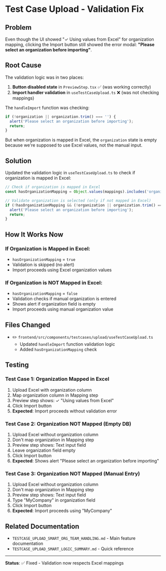 # Test Case Upload - Validation Fix

## Problem

Even though the UI showed "✓ Using values from Excel" for organization mapping, clicking the Import button still showed the error modal: **"Please select an organization before importing"**.

## Root Cause

The validation logic was in two places:
1. **Button disabled state** in `PreviewStep.tsx` ✅ (was working correctly)
2. **Import handler validation** in `useTestCaseUpload.ts` ❌ (was not checking mappings)

The `handleImport` function was checking:
```typescript
if (!organization || organization.trim() === '') {
  alert('Please select an organization before importing');
  return;
}
```

But when organization is mapped in Excel, the `organization` state is empty because we're supposed to use Excel values, not the manual input.

## Solution

Updated the validation logic in `useTestCaseUpload.ts` to check if organization is mapped in Excel:

```typescript
// Check if organization is mapped in Excel
const hasOrganizationMapping = Object.values(mappings).includes('organization');

// Validate organization is selected (only if not mapped in Excel)
if (!hasOrganizationMapping && (!organization || organization.trim() === '')) {
  alert('Please select an organization before importing');
  return;
}
```

## How It Works Now

### If Organization is Mapped in Excel:
- `hasOrganizationMapping` = `true`
- Validation is skipped (no alert)
- Import proceeds using Excel organization values

### If Organization is NOT Mapped in Excel:
- `hasOrganizationMapping` = `false`
- Validation checks if manual organization is entered
- Shows alert if organization field is empty
- Import proceeds using manual organization value

## Files Changed

- ✏️ `frontend/src/components/testcases/upload/useTestCaseUpload.ts`
  - Updated `handleImport` function validation logic
  - Added `hasOrganizationMapping` check

## Testing

### Test Case 1: Organization Mapped in Excel
1. Upload Excel with organization column
2. Map organization column in Mapping step
3. Preview step shows: ✓ "Using values from Excel"
4. Click Import button
5. **Expected**: Import proceeds without validation error

### Test Case 2: Organization NOT Mapped (Empty DB)
1. Upload Excel without organization column
2. Don't map organization in Mapping step
3. Preview step shows: Text input field
4. Leave organization field empty
5. Click Import button
6. **Expected**: Shows alert "Please select an organization before importing"

### Test Case 3: Organization NOT Mapped (Manual Entry)
1. Upload Excel without organization column
2. Don't map organization in Mapping step
3. Preview step shows: Text input field
4. Type "MyCompany" in organization field
5. Click Import button
6. **Expected**: Import proceeds using "MyCompany"

## Related Documentation
- `TESTCASE_UPLOAD_SMART_ORG_TEAM_HANDLING.md` - Main feature documentation
- `TESTCASE_UPLOAD_SMART_LOGIC_SUMMARY.md` - Quick reference

---

**Status**: ✅ Fixed - Validation now respects Excel mappings

